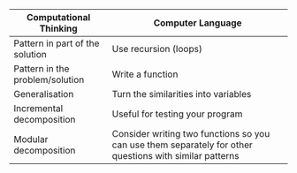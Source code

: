 |Computational Thinking|Computer Language|
|---|---|
|Pattern in part of the solution|Use recursion (loops)|
|Pattern in the problem/solution|Write a function|
|Generalisation|Turn the similarities into variables|
|Incremental decomposition|Useful for testing your program|
|Modular decomposition|Consider writing two functions so you can use them separately for other questions with similar patterns|